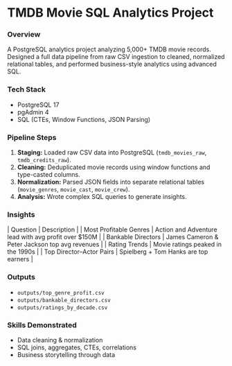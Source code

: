 # TMDB Movie SQL Analytics Project

### Overview
A PostgreSQL analytics project analyzing 5,000+ TMDB movie records.  
Designed a full data pipeline from raw CSV ingestion to cleaned, normalized relational tables, and performed business-style analytics using advanced SQL.

### Tech Stack
- PostgreSQL 17
- pgAdmin 4
- SQL (CTEs, Window Functions, JSON Parsing)

### Pipeline Steps
1. **Staging:** Loaded raw CSV data into PostgreSQL (`tmdb_movies_raw`, `tmdb_credits_raw`).
2. **Cleaning:** Deduplicated movie records using window functions and type-casted columns.
3. **Normalization:** Parsed JSON fields into separate relational tables (`movie_genres`, `movie_cast`, `movie_crew`).
4. **Analysis:** Wrote complex SQL queries to generate insights.

### Insights
| Question | Description |
| Most Profitable Genres | Action and Adventure lead with avg profit over \$150M |
| Bankable Directors | James Cameron & Peter Jackson top avg revenues |
| Rating Trends | Movie ratings peaked in the 1990s |
| Top Director–Actor Pairs | Spielberg + Tom Hanks are top earners |

### Outputs
- `outputs/top_genre_profit.csv`
- `outputs/bankable_directors.csv`
- `outputs/ratings_by_decade.csv`

### Skills Demonstrated
- Data cleaning & normalization
- SQL joins, aggregates, CTEs, correlations
- Business storytelling through data
